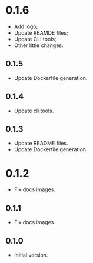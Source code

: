 # 0.1.6

- Add logo;
- Update REAMDE files;
- Update CLI tools;
- Other little changes.

## 0.1.5

- Update Dockerfile generation.

## 0.1.4

- Update cli tools.

## 0.1.3

- Update README files.
- Update Dockerfile generation.

# 0.1.2

- Fix docs images.

## 0.1.1

- Fix docs images.

## 0.1.0

- Initial version.
